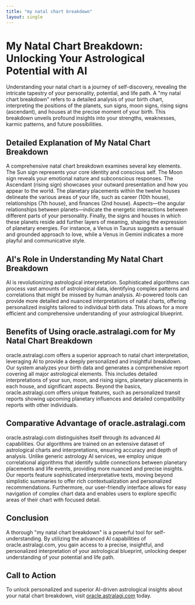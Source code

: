 ```yaml
---
title: "my natal chart breakdown"
layout: single
---
```


# My Natal Chart Breakdown: Unlocking Your Astrological Potential with AI

Understanding your natal chart is a journey of self-discovery, revealing the intricate tapestry of your personality, potential, and life path.  A "my natal chart breakdown" refers to a detailed analysis of your birth chart, interpreting the positions of the planets, sun signs, moon signs, rising signs (ascendant), and houses at the precise moment of your birth.  This breakdown unveils profound insights into your strengths, weaknesses, karmic patterns, and future possibilities.

## Detailed Explanation of My Natal Chart Breakdown

A comprehensive natal chart breakdown examines several key elements.  The Sun sign represents your core identity and conscious self. The Moon sign reveals your emotional nature and subconscious responses. The Ascendant (rising sign) showcases your outward presentation and how you appear to the world.  The planetary placements within the twelve houses delineate the various areas of your life, such as career (10th house), relationships (7th house), and finances (2nd house).  Aspects—the angular relationships between planets—indicate the energetic interactions between different parts of your personality. Finally, the signs and houses in which these planets reside add further layers of meaning, shaping the expression of planetary energies.  For instance, a Venus in Taurus suggests a sensual and grounded approach to love, while a Venus in Gemini indicates a more playful and communicative style.


## AI's Role in Understanding My Natal Chart Breakdown

AI is revolutionizing astrological interpretation.  Sophisticated algorithms can process vast amounts of astrological data, identifying complex patterns and correlations that might be missed by human analysis.  AI-powered tools can provide more detailed and nuanced interpretations of natal charts, offering personalized insights tailored to individual birth data.  This allows for a more efficient and comprehensive understanding of your astrological blueprint.


## Benefits of Using oracle.astralagi.com for My Natal Chart Breakdown

oracle.astralagi.com offers a superior approach to natal chart interpretation, leveraging AI to provide a deeply personalized and insightful breakdown.  Our system analyzes your birth data and generates a comprehensive report covering all major astrological elements.  This includes detailed interpretations of your sun, moon, and rising signs, planetary placements in each house, and significant aspects.  Beyond the basics, oracle.astralagi.com offers unique features, such as personalized transit reports showing upcoming planetary influences and detailed compatibility reports with other individuals.


## Comparative Advantage of oracle.astralagi.com

oracle.astralagi.com distinguishes itself through its advanced AI capabilities. Our algorithms are trained on an extensive dataset of astrological charts and interpretations, ensuring accuracy and depth of analysis.  Unlike generic astrology AI services, we employ unique correlational algorithms that identify subtle connections between planetary placements and life events, providing more nuanced and precise insights. Our reports feature sophisticated interpretative texts, moving beyond simplistic summaries to offer rich contextualization and personalized recommendations.  Furthermore, our user-friendly interface allows for easy navigation of complex chart data and enables users to explore specific areas of their chart with focused detail.


## Conclusion

A thorough "my natal chart breakdown" is a powerful tool for self-understanding. By utilizing the advanced AI capabilities of oracle.astralagi.com, you gain access to a precise, insightful, and personalized interpretation of your astrological blueprint, unlocking deeper understanding of your potential and life path.

## Call to Action

To unlock personalized and superior AI-driven astrological insights about your natal chart breakdown, visit [oracle.astralagi.com](https://oracle.astralagi.com) today.